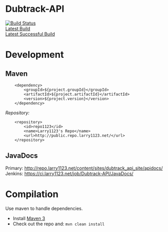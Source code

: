 Dubtrack-API
=======

[![Build Status](https://ci.larry1123.net/job/Dubtrack-API/badge/icon)](https://ci.larry1123.net/job/Dubtrack-API/)  
[Latest Build](https://ci.larry1123.net/job/Dubtrack-API/lastBuild/)  
[Latest Successful Build](https://ci.larry1123.net/job/Dubtrack-API/lastSuccessfulBuild/)  

Development
=============

Maven
-------------

        <dependency>
            <groupId>${project.groupId}</groupId>
            <artifactId>${project.artifactId}</artifactId>
            <version>${project.version}</version>
        </dependency>


*Repository:*

        <repository>
            <id>repo1123</id>
            <name>Larry1123's Repo</name>
            <url>http://public.repo.larry1123.net/</url>
        </repository>


JavaDocs
-----------

Primary: http://repo.larry1123.net/content/sites/dubtrack_api_site/apidocs/  
Jenkins: https://ci.larry1123.net/job/Dubtrack-API/JavaDocs/  

Compilation
=============

Use maven to handle dependencies.

* Install [Maven 3](http://maven.apache.org/download.html)
* Check out the repo and: `mvn clean install`
